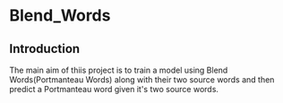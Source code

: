 # Blend_Words

Introduction
---
The main aim of thiis project is to train a model using Blend Words(Portmanteau Words) along with their two source words and then predict a Portmanteau word given it's two source words.
